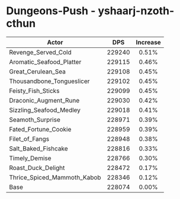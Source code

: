 # Dungeons-Push - yshaarj-nzoth-cthun
| Actor | DPS | Increase |
|---|:---:|:---:|
|Revenge_Served_Cold|229240|0.51%|
|Aromatic_Seafood_Platter|229115|0.46%|
|Great_Cerulean_Sea|229108|0.45%|
|Thousandbone_Tongueslicer|229102|0.45%|
|Feisty_Fish_Sticks|229099|0.45%|
|Draconic_Augment_Rune|229030|0.42%|
|Sizzling_Seafood_Medley|229018|0.41%|
|Seamoth_Surprise|228971|0.39%|
|Fated_Fortune_Cookie|228959|0.39%|
|Filet_of_Fangs|228948|0.38%|
|Salt_Baked_Fishcake|228816|0.33%|
|Timely_Demise|228766|0.30%|
|Roast_Duck_Delight|228472|0.17%|
|Thrice_Spiced_Mammoth_Kabob|228346|0.12%|
|Base|228074|0.00%|
